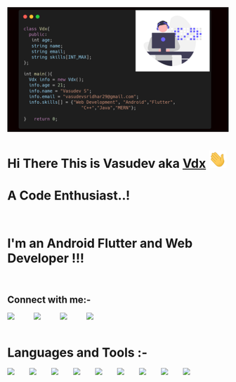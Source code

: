 
<img src="./assets/vdx.png">

# Hi There This is Vasudev aka [Vdx][website] <img src="./assets/Hi.gif" width="40" height="40">

# A Code Enthusiast..! 

<br/>

# I'm an Android Flutter and Web Developer !!!

<br/>

## Connect with me:-

[<img align="left" width = "60px" src="https://img.icons8.com/external-kiranshastry-gradient-kiranshastry/64/000000/external-website-advertising-kiranshastry-gradient-kiranshastry.png"/>][website]
[<img align="left" width = "60px" src="https://img.icons8.com/color/64/000000/github-2.png"/>][github]
[<img align="left" width = "60px" src="https://img.icons8.com/color/48/000000/linkedin.png"/>][linkedin]
[<img align="left" width = "60px" src="https://img.icons8.com/color/48/000000/instagram-new--v2.png"/>][instagram]

<br/>

<br/>

# Languages and Tools :-
<img align="left" width = "50px" src="https://img.icons8.com/color/48/000000/html-5--v1.png"/>
<img align="left" width = "50px" src="https://img.icons8.com/color/48/000000/css3.png"/>
<img align="left" width = "50px" src="https://img.icons8.com/color/48/000000/javascript--v2.png"/>
<img align="left" width = "50px" src="https://img.icons8.com/fluency/48/000000/android-os.png"/>
<img align="left" width = "50px" src="https://img.icons8.com/color/48/000000/flutter.png"/>
<img align="left" width = "50px" src="https://img.icons8.com/color/48/000000/sass.png"/>
<img align="left" width = "50px" src="https://img.icons8.com/color/48/000000/mongodb.png"/>
<img align="left" width = "50px" src="https://img.icons8.com/color/48/000000/nodejs.png"/>
<img align="left" width = "50px" src="https://img.icons8.com/plasticine/100/000000/react.png"/>





[website]: https://vasudevsridhar.netlify.app
[github]: https://github.com/Vasudev-2308
[instagram]: https://www.instagram.com/___vdx___.dart/
[linkedin]: https://www.linkedin.com/in/vasudeva-s-4714341a2/
